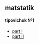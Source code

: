 ## matstatik 
#### tipovichok №1
- [part I ](https://kimvlry.github.io/stats/pdfs/1.1.pdf)
- [part II](https://kimvlry.github.io/stats/pdfs/1.2.pdf)

